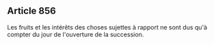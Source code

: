 Article 856
----
Les fruits et les intérêts des choses sujettes à rapport ne sont dus qu'à
compter du jour de l'ouverture de la succession.
